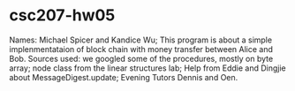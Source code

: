 # csc207-hw05
Names: Michael Spicer and Kandice Wu;
This program is about a simple implenmentataion of block chain with money transfer between Alice and Bob.
Sources used:
we googled some of the procedures, mostly on byte array;
node class from the linear structures lab;
Help from Eddie and Dingjie about MessageDigest.update;
Evening Tutors Dennis and Oen.
